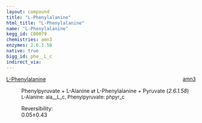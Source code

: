 ```yaml
---
layout: compound
title: "L-Phenylalanine"
html_title: "L-Phenylalanine"
name: "L-Phenylalanine"
kegg_id: C00079
chemistries: amn3
enzymes: 2.6.1.58
native: true
bigg_id: phe__L_c
indirect_via: 
---
```

<dl><dt class='rs-product'><a href='/compounds/C00079' class='link-dark' data-bs-toggle='tooltip' data-bs-html='true' data-bs-title='KEGG: C00079'>L-Phenylalanine</a><span style='float: right; max-width: 40%'><a href='/chemistries/amn3' class='link-dark opacity-50' style='font-size: small; word-wrap: anywhere;'>amn3</a></span></dt><dd><p>Phenylpyruvate + L-Alanine &#8644; L-Phenylalanine + Pyruvate (<i>2.6.1.58</i>)<br /><span style='font-size: small;'><span data-bs-toggle='tooltip' data-bs-html='true' data-bs-title='KEGG: C00041'>L-Alanine</span>: ala__L_c, <span data-bs-toggle='tooltip' data-bs-html='true' data-bs-title='KEGG: C00166'>Phenylpyruvate</span>: phpyr_c</span><br /><div class="reversibility_info">Reversibility: <div class="progress"><div class="progress-bar bg-success" role="progressbar" style="width: 0%" aria-valuenow="0" aria-valuemin="0" aria-valuemax="100"></div></div><span>0.05&plusmn;0.43</span><div class="progress"><div class="progress-bar bg-danger" role="progressbar" style="width: 0.47%" aria-valuenow="0.04715357839600173" aria-valuemin="0" aria-valuemax="10"></div><div class="progress-bar bg-warning" role="progressbar" style="width: 4.32%" aria-valuenow="0.04715357839600173" aria-valuemin="0" aria-valuemax="10"></div></div></div></p><dl></dl></dd></dl>
